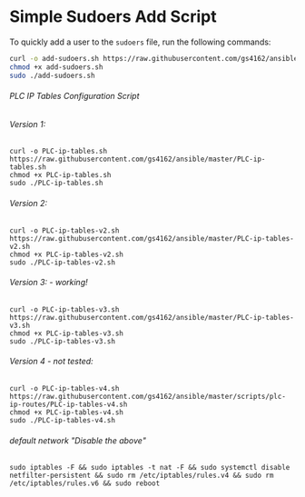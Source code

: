# Simple Sudoers Add Script

To quickly add a user to the `sudoers` file, run the following commands:

```bash
curl -o add-sudoers.sh https://raw.githubusercontent.com/gs4162/ansible/master/add-sudoers.sh
chmod +x add-sudoers.sh
sudo ./add-sudoers.sh
```

###### PLC IP Tables Configuration Script


###### Version 1:
```
curl -o PLC-ip-tables.sh https://raw.githubusercontent.com/gs4162/ansible/master/PLC-ip-tables.sh
chmod +x PLC-ip-tables.sh
sudo ./PLC-ip-tables.sh
```
###### Version 2:
```
curl -o PLC-ip-tables-v2.sh https://raw.githubusercontent.com/gs4162/ansible/master/PLC-ip-tables-v2.sh
chmod +x PLC-ip-tables-v2.sh
sudo ./PLC-ip-tables-v2.sh
```
###### Version 3: - working!
```
curl -o PLC-ip-tables-v3.sh https://raw.githubusercontent.com/gs4162/ansible/master/PLC-ip-tables-v3.sh
chmod +x PLC-ip-tables-v3.sh
sudo ./PLC-ip-tables-v3.sh
```
###### Version 4 - not tested:
```
curl -o PLC-ip-tables-v4.sh https://raw.githubusercontent.com/gs4162/ansible/master/scripts/plc-ip-routes/PLC-ip-tables-v4.sh
chmod +x PLC-ip-tables-v4.sh
sudo ./PLC-ip-tables-v4.sh
```


###### default network "Disable the above"
```
sudo iptables -F && sudo iptables -t nat -F && sudo systemctl disable netfilter-persistent && sudo rm /etc/iptables/rules.v4 && sudo rm /etc/iptables/rules.v6 && sudo reboot
```

